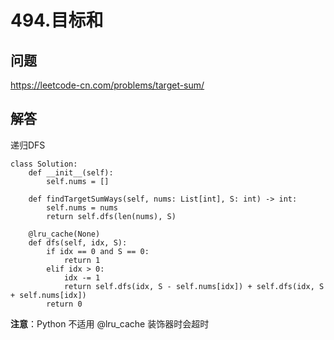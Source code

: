 # 494.目标和

## 问题

https://leetcode-cn.com/problems/target-sum/

## 解答

递归DFS

```python3
class Solution:
    def __init__(self):
        self.nums = []

    def findTargetSumWays(self, nums: List[int], S: int) -> int:
        self.nums = nums
        return self.dfs(len(nums), S)

    @lru_cache(None)
    def dfs(self, idx, S):
        if idx == 0 and S == 0:
            return 1
        elif idx > 0:
            idx -= 1
            return self.dfs(idx, S - self.nums[idx]) + self.dfs(idx, S + self.nums[idx])
        return 0
```

**注意**：Python 不适用 @lru_cache 装饰器时会超时